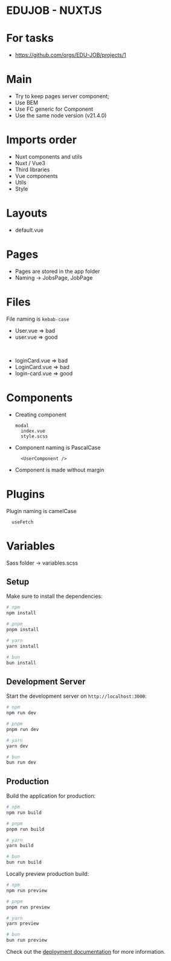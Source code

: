 # EDUJOB - NUXTJS 

# For tasks

- https://github.com/orgs/EDU-JOB/projects/1

# Main

- Try to keep pages server component;
- Use BEM
- Use FC generic for Component
- Use the same node version (v21.4.0)

# Imports order

- Nuxt components and utils
- Nuxt / Vue3
- Third libraries
- Vue components
- Utils
- Style

# Layouts

- default.vue



# Pages

- Pages are stored in the app folder
- Naming -> JobsPage, JobPage

# Files

 File naming is `kebab-case` 

- User.vue => bad
- user.vue => good

<br />

- loginCard.vue => bad
- LoginCard.vue => bad
- login-card.vue => good

# Components

- Creating component
  ```
  modal
    index.vue
    style.scss

  ```
- Component naming is PascalCase

  ```
    <UserComponent />
  ```
- Component is made without margin

# Plugins

 Plugin naming is camelCase

  ```
    useFetch
  ```

# Variables

 Sass folder -> variables.scss

## Setup

Make sure to install the dependencies:

```bash
# npm
npm install

# pnpm
pnpm install

# yarn
yarn install

# bun
bun install
```

## Development Server

Start the development server on `http://localhost:3000`:

```bash
# npm
npm run dev

# pnpm
pnpm run dev

# yarn
yarn dev

# bun
bun run dev
```

## Production

Build the application for production:

```bash
# npm
npm run build

# pnpm
pnpm run build

# yarn
yarn build

# bun
bun run build
```

Locally preview production build:

```bash
# npm
npm run preview

# pnpm
pnpm run preview

# yarn
yarn preview

# bun
bun run preview
```

Check out the [deployment documentation](https://nuxt.com/docs/getting-started/deployment) for more information.
